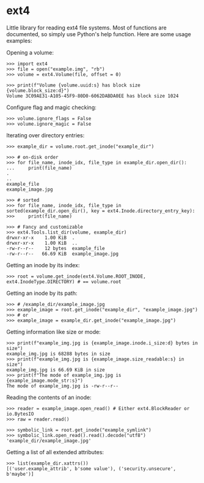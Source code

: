# ext4
Little library for reading ext4 file systems. Most of functions are documented, so simply use Python's help function. Here are some usage examples:

Opening a volume:

    >>> import ext4
    >>> file = open("example.img", "rb")
    >>> volume = ext4.Volume(file, offset = 0)

    >>> print(f"Volume {volume.uuid:s} has block size {volume.block_size:d}")
    Volume 3C09AE31-A105-45F9-80D0-6062DABDA0EE has block size 1024

Configure flag and magic checking:

    >>> volume.ignore_flags = False
    >>> volume.ignore_magic = False

Iterating over directory entries:

    >>> example_dir = volume.root.get_inode("example_dir")

    >>> # on-disk order
    >>> for file_name, inode_idx, file_type in example_dir.open_dir():
    ...     print(file_name)
    .
    ..
    example_file
    example_image.jpg

    >>> # sorted
    >>> for file_name, inode_idx, file_type in sorted(example_dir.open_dir(), key = ext4.Inode.directory_entry_key):
    >>>     print(file_name)

    >>> # Fancy and customizable
    >>> ext4.Tools.list_dir(volume, example_dir)
    drwxr-xr-x    1.00 KiB  .
    drwxr-xr-x    1.00 KiB  ..
    -rw-r--r--    12 bytes  example_file
    -rw-r--r--   66.69 KiB  example_image.jpg

Getting an inode by its index:

    >>> root = volume.get_inode(ext4.Volume.ROOT_INODE, ext4.InodeType.DIRECTORY) # == volume.root

Getting an inode by its path:

    >>> # /example_dir/example_image.jpg
    >>> example_image = root.get_inode("example_dir", "example_image.jpg")
    >>> # or
    >>> example_image = example_dir.get_inode("example_image.jpg")

Getting information like size or mode:

    >>> print(f"example_img.jpg is {example_image.inode.i_size:d} bytes in size")
    example_img.jpg is 68288 bytes in size
    >>> print(f"example_img.jpg is {example_image.size_readable:s} in size")
    example_img.jpg is 66.69 KiB in size
    >>> print(f"The mode of example_img.jpg is {example_image.mode_str:s}")
    The mode of example_img.jpg is -rw-r--r--

Reading the contents of an inode:

    >>> reader = example_image.open_read() # Either ext4.BlockReader or io.BytesIO
    >>> raw = reader.read()

    >>> symbolic_link = root.get_inode("example_symlink")
    >>> symbolic_link.open_read().read().decode("utf8")
    'example_dir/example_image.jpg'

Getting a list of all extended attributes:

    >>> list(example_dir.xattrs())
    [('user.example_attrib', b'some value'), ('security.unsecure', b'maybe')]
